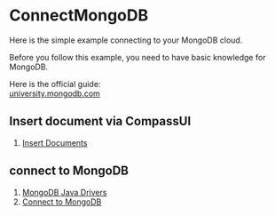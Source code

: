 # ConnectMongoDB
Here is the simple example connecting to your MongoDB cloud.

Before you follow this example, you need to have basic knowledge for MongoDB. 

Here is the official guide:  
[university.mongodb.com](university.mongodb.com)

## Insert document via CompassUI  
1. [Insert Documents](http://docs.mongodb.com/compass/master/documents/insert/)

## connect to MongoDB
1. [MongoDB Java Drivers](https://mongodb.github.io/mongo-java-driver/)
2. [Connect to MongoDB](https://mongodb.github.io/mongo-java-driver/3.12/driver/tutorials/connect-to-mongodb/)  